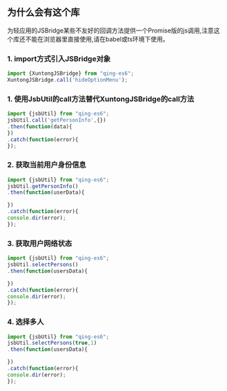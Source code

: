 ## 为什么会有这个库

为轻应用的JSBridge某些不友好的回调方法提供一个Promise版的js调用,注意这个库还不能在浏览器里直接使用,请在babel或ts环境下使用。

### 1. import方式引入JSBridge对象

```javascript
import {XuntongJSBridge} from "qing-es6";
XuntongJSBridge.call('hideOptionMenu');
```

### 1. 使用JsbUtil的call方法替代XuntongJSBridge的call方法

```javascript
import {jsbUtil} from "qing-es6";
jsbUtil.call('getPersonInfo',{})
.then(function(data){
})
.catch(function(error){
});
```

### 2. 获取当前用户身份信息

```javascript
import {jsbUtil} from "qing-es6";
jsbUtil.getPersonInfo()
.then(function(userData){

})
.catch(function(error){
console.dir(error);
});
```
### 3. 获取用户网络状态


```javascript
import {jsbUtil} from "qing-es6";
jsbUtil.selectPersons()
.then(function(usersData){

})
.catch(function(error){
console.dir(error);
});
```

### 4. 选择多人

```javascript
import {jsbUtil} from "qing-es6";
jsbUtil.selectPersons(true,1)
.then(function(usersData){

})
.catch(function(error){
console.dir(error);
});
```


  [1]: http://erpcloud.kingdee.com/developer/?p=24